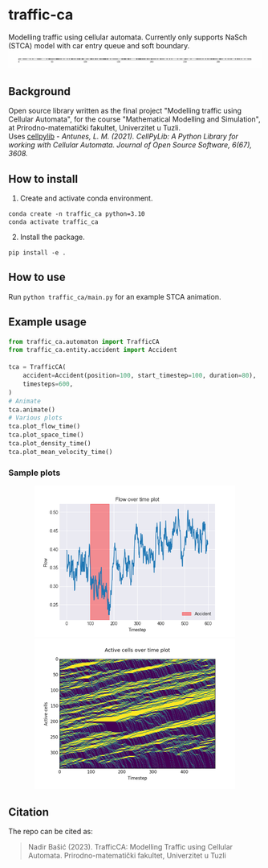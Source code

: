 # traffic-ca
Modelling traffic using cellular automata. Currently only supports NaSch (STCA) model with car entry queue and soft boundary.
![](media/tca.gif)

## Background
Open source library written as the final project "Modelling traffic using Cellular Automata", for the course "Mathematical Modelling and Simulation", at Prirodno-matematički fakultet, Univerzitet u Tuzli.\
Uses [cellpylib](https://github.com/lantunes/cellpylib) -  *Antunes, L. M. (2021). CellPyLib: A Python Library for working with Cellular Automata. Journal of Open Source Software, 6(67), 3608.*

## How to install
1. Create and activate conda environment.
```shell
conda create -n traffic_ca python=3.10
conda activate traffic_ca
```
2. Install the package.
```shell
pip install -e .
```

## How to use
Run `python traffic_ca/main.py` for an example STCA animation.
## Example usage
```python
from traffic_ca.automaton import TrafficCA
from traffic_ca.entity.accident import Accident

tca = TrafficCA(
    accident=Accident(position=100, start_timestep=100, duration=80),
    timesteps=600,
)
# Animate
tca.animate()
# Various plots
tca.plot_flow_time()
tca.plot_space_time()
tca.plot_density_time()
tca.plot_mean_velocity_time()
```
### Sample plots
<p align="center">
  <img src="media/flow_time.png" width="400" height="300" />
  <img src="media/space_time.png" width="400" height="300" /> 
</p>

## Citation
The repo can be cited as:
> Nadir Bašić (2023). TrafficCA: Modelling Traffic using Cellular Automata. Prirodno-matematički fakultet, Univerzitet u Tuzli

